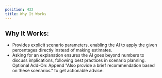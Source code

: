 ```yaml
---
position: 432
title: Why It Works
---
```


## Why It Works:

- Provides explicit scenario parameters, enabling the AI to apply the given percentages directly instead of making estimates.
- Asking for an explanation ensures the AI goes beyond numbers to discuss implications, following best practices in scenario planning.
Optional Add-On: Append "Also provide a brief recommendation based on these scenarios." to get actionable advice.